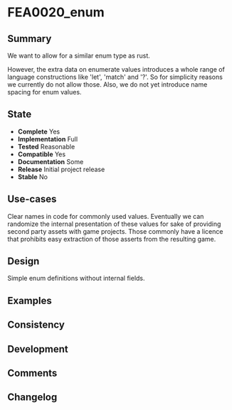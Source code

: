 FEA0020_enum
============

Summary
-------
We want to allow for a similar enum type as rust.

However, the extra data on enumerate values introduces a whole range of language constructions like 'let',
'match' and '?'. So for simplicity reasons we currently do not allow those.
Also, we do not yet introduce name spacing for enum values.

State
-----
- **Complete** Yes
- **Implementation** Full
- **Tested** Reasonable
- **Compatible** Yes
- **Documentation** Some
- **Release** Initial project release
- **Stable** No

Use-cases
---------
Clear names in code for commonly used values.
Eventually we can randomize the internal presentation of these values for sake of providing second party assets with
game projects. Those commonly have a licence that prohibits easy extraction of those asserts from the resulting game.

Design
------
Simple enum definitions without internal fields.

Examples
--------

Consistency
-----------

Development
-----------

Comments
--------

Changelog
---------